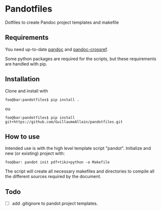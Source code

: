 # Pandotfiles

Dotfiles to create Pandoc project templates and makefile

## Requirements

You need up-to-date [pandoc](https://github.com/jgm/pandoc) and [pandoc-crossref](https://github.com/lierdakil/pandoc-crossref).

Some python packages are required for the scripts, but these requirements are handled with pip.

## Installation

Clone and install with 

```console
foo@bar:pandotfiles$ pip install .
```
ou

```console
foo@bar:pandotfiles$ pip install git+https://github.com/GuillaumeAllain/pandotfiles.git
```

## How to use

Intended use is with the high level template script "pandot". Initialize and new (or existing) project with:

```console
foo@bar: pandot init pdf+tikz+python -o Makefile
```

The script will create all necessary makefiles and directories to compile all the different sources required by the document.


## Todo

- [ ] add .gitignore to pandot project templates.


